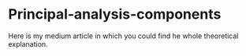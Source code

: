 # Principal-analysis-components
Here is my medium article in which you could find he whole theoretical explanation.
